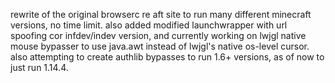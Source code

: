 rewrite of the original browserc re aft site to run many different minecraft versions, no time limit. also added modified launchwrapper with url spoofing cor infdev/indev version, and currently working on lwjgl native mouse bypasser to use java.awt instead of lwjgl's native os-level cursor. also attempting to create authlib bypasses to run 1.6+ versions, as of now to just run 1.14.4.
